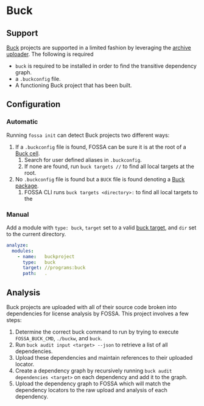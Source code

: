 # Buck

## Support

[Buck](#https://github.com/facebook/buck) projects are supported in a limited fashion by leveraging the [archive uploader](#./archive.md). The following is required

- `buck` is required to be installed in order to find the transitive dependency graph.
- a `.buckconfig` file.
- A functioning Buck project that has been built.

## Configuration

### Automatic

Running `fossa init` can detect Buck projects two different ways:
1. If a `.buckconfig` file is found, FOSSA can be sure it is at the root of a [Buck cell](https://buckbuild.com/about/overview.html).
   1. Search for user defined aliases in `.buckconfig`.
   2. If none are found, run `buck targets //` to find all local targets at the root.
2. No `.buckconfig` file is found but a `BUCK` file is found denoting a [Buck package](https://buckbuild.com/about/overview.html).
   1. FOSSA CLI runs `buck targets <directory>:` to find all local targets to the 

### Manual

Add a module with `type: buck`, `target` set to a valid [buck target](https://buckbuild.com/concept/build_target.html), and `dir` set to the current directory.

```yaml
analyze:
  modules:
    - name:   buckproject
      type:   buck
      target: //programs:buck
      path:   .
```

## Analysis

Buck projects are uploaded with all of their source code broken into dependencies for license analysis by FOSSA. This project involves a few steps:
1. Determine the correct buck command to run by trying to execute `FOSSA_BUCK_CMD`, `./buckw`, and `buck`.
1. Run `buck audit input <target> --json` to retrieve a list of all dependencies.
1. Upload these dependencies and maintain references to their uploaded locator.
1. Create a dependency graph by recursively running `buck audit dependencies <target>` on each dependency and add it to the graph.
1. Upload the dependency graph to FOSSA which will match the dependency locators to the raw upload and analysis of each dependency.